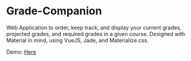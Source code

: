 # Grade-Companion
Web Application to order, keep track, and display your current grades, projected grades, and required grades in a given course.
Designed with Material in mind, using VueJS, Jade, and Materialize.css.

Demo: [Here](http://alex-red.github.io/Grade-Companion/)
